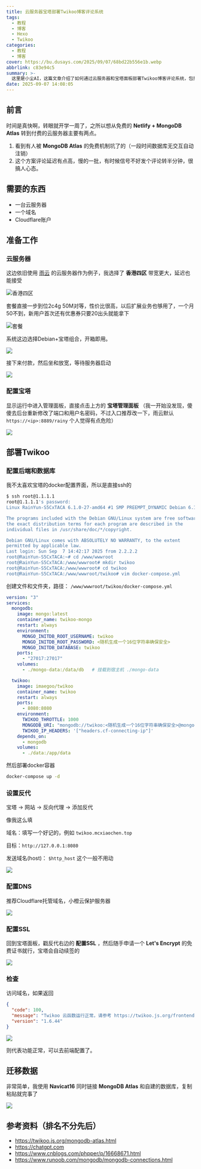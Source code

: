 ```yaml
---
title: 云服务器宝塔部署Twikoo博客评论系统
tags:
  - 教程
  - 博客
  - Hexo
  - Twikoo
categories:
  - 教程
  - 博客
cover: https://bu.dusays.com/2025/09/07/68bd22b556e1b.webp
abbrlink: c83e94c5
summary: >-
  这里是小尘AI，这篇文章介绍了如何通过云服务器和宝塔面板部署Twikoo博客评论系统，包括选择服务器、配置宝塔、使用Docker部署后端和数据库、设置反向代理、SSL证书以及数据迁移步骤，旨在提升评论系统的稳定性和响应速度。
date: 2025-09-07 14:08:05
---
```


## 前言

时间是真快啊，转眼就开学一周了，之所以想从免费的 **Netlify + MongoDB Atlas** 转到付费的云服务器主要有两点。

1. 看到有人被 **MongoDB Atlas** 的免费机制坑了的（一段时间数据库无交互自动注销）
2. 这个方案评论延迟有点高，慢的一批，有时候信号不好发个评论转半分钟，很搞人心态。

## 需要的东西

- 一台云服务器
- 一个域名
- Cloudflare账户

## 准备工作

### 云服务器

这边依旧使用 [雨云](https://www.rainyun.com/blxc123_) 的云服务器作为例子，我选择了 **香港四区** 带宽更大，延迟也能接受

![香港四区](https://bu.dusays.com/2025/09/07/68bd2515333ee.png)

套餐直接一步到位2c4g 50M对等，性价比很高，以后扩展业务也够用了，一个月50不到，新用户首次还有优惠券只要20出头就能拿下

![套餐](https://bu.dusays.com/2025/09/07/68bd2576110ce.png)

系统这边选择Debian+宝塔组合，开箱即用。

![](https://bu.dusays.com/2025/09/07/68bd26147a854.png)

接下来付款，然后坐和放宽，等待服务器启动

![](https://bu.dusays.com/2025/09/07/68bd2674e29b1.png)

### 配置宝塔

显示运行中进入管理面板，直接点击上方的 **宝塔管理面板** （我一开始没发现，傻傻去后台重新修改了端口和用户名密码，不过入口推荐改一下，雨云默认 ``https://<ip>:8889/rainy`` 个人觉得有点危险）

![](https://bu.dusays.com/2025/09/07/68bd281487eba.png)

## 部署Twikoo

### 配置后端和数据库

我不太喜欢宝塔的docker配置界面，所以是直接ssh的

```bash
$ ssh root@1.1.1.1
root@1.1.1.1's password: 
Linux RainYun-S5CxTACA 6.1.0-27-amd64 #1 SMP PREEMPT_DYNAMIC Debian 6.1.115-1 (2024-11-01) x86_64

The programs included with the Debian GNU/Linux system are free software;
the exact distribution terms for each program are described in the
individual files in /usr/share/doc/*/copyright.

Debian GNU/Linux comes with ABSOLUTELY NO WARRANTY, to the extent
permitted by applicable law.
Last login: Sun Sep  7 14:42:17 2025 from 2.2.2.2
root@RainYun-S5CxTACA:~# cd /www/wwwroot
root@RainYun-S5CxTACA:/www/wwwroot# mkdir twikoo
root@RainYun-S5CxTACA:/www/wwwroot# cd twikoo
root@RainYun-S5CxTACA:/www/wwwroot/twikoo# vim docker-compose.yml
```

创建文件和文件夹，路径： ``/www/wwwroot/twikoo/docker-compose.yml``

```yml
version: "3"
services:
  mongodb:
    image: mongo:latest
    container_name: twikoo-mongo
    restart: always
    environment:
      MONGO_INITDB_ROOT_USERNAME: twikoo
      MONGO_INITDB_ROOT_PASSWORD: <随机生成一个16位字符串确保安全>
      MONGO_INITDB_DATABASE: twikoo
    ports:
      - "27017:27017"
    volumes:
      - ./mongo-data:/data/db   # 挂载到宿主机 ./mongo-data

  twikoo:
    image: imaegoo/twikoo
    container_name: twikoo
    restart: always
    ports:
      - 8080:8080
    environment:
      TWIKOO_THROTTLE: 1000
      MONGODB_URI: "mongodb://twikoo:<随机生成一个16位字符串确保安全>@mongodb:27017/twikoo?authSource=admin&retryWrites=true&w=majority"
      TWIKOO_IP_HEADERS: '["headers.cf-connecting-ip"]'
    depends_on:
      - mongodb
    volumes:
      - ./data:/app/data
```

然后部署docker容器

```bash
docker-compose up -d
```

### 设置反代

宝塔 -> 网站 -> 反向代理 -> 添加反代

像我这么填

域名：填写一个好记的，例如 ``twikoo.mcxiaochen.top``

目标：``http://127.0.0.1:8080``

发送域名(host)： ``$http_host`` 这个一般不用动

![](https://bu.dusays.com/2025/09/07/68bd2cad0a0a4.png)

### 配置DNS

推荐Cloudflare托管域名，小橙云保护服务器

![](https://bu.dusays.com/2025/09/07/68bd2db1aabb2.png)

### 配置SSL

回到宝塔面板，戳反代右边的 **配置SSL** ，然后随手申请一个 **Let's Encrypt** 的免费证书就行，宝塔会自动续签的

![](https://bu.dusays.com/2025/09/07/68bd2e1866fe8.png)

### 检查

访问域名，如果返回

```json
{
  "code": 100,
  "message": "Twikoo 云函数运行正常，请参考 https://twikoo.js.org/frontend.html 完成前端的配置",
  "version": "1.6.44"
}
```

![](https://bu.dusays.com/2025/09/07/68bd2ec4b0c60.png)

则代表功能正常，可以去前端配置了。

## 迁移数据

非常简单，我使用 **Navicat16** 同时链接 **MongoDB Atlas** 和自建的数据库，复制粘贴就完事了

![](https://bu.dusays.com/2025/09/07/68bd3009f3a8b.png)
























## 参考资料（排名不分先后）

- https://twikoo.js.org/mongodb-atlas.html
- https://chatgpt.com
- https://www.cnblogs.com/phpper/p/16668671.html
- https://www.runoob.com/mongodb/mongodb-connections.html